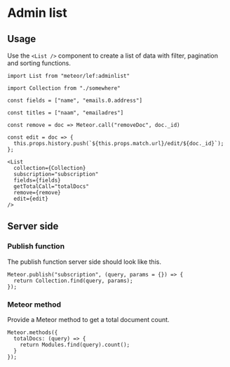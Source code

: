# Admin list

## Usage

Use the `<List />` component to create a list of data with filter, pagination and sorting functions.

```JSX
import List from "meteor/lef:adminlist"

import Collection from "./somewhere"

const fields = ["name", "emails.0.address"]

const titles = ["naam", "emailadres"]

const remove = doc => Meteor.call("removeDoc", doc._id)

const edit = doc => {
  this.props.history.push(`${this.props.match.url}/edit/${doc._id}`);
};

<List
  collection={Collection}
  subscription="subscription"
  fields={fields}
  getTotalCall="totalDocs"
  remove={remove}
  edit={edit}
/>
```

## Server side

### Publish function

The publish function server side should look like this.

```JSX
Meteor.publish("subscription", (query, params = {}) => {
  return Collection.find(query, params);
});
```

### Meteor method

Provide a Meteor method to get a total document count.

```JS
Meteor.methods({
  totalDocs: (query) => {
    return Modules.find(query).count();
  }
});
```
